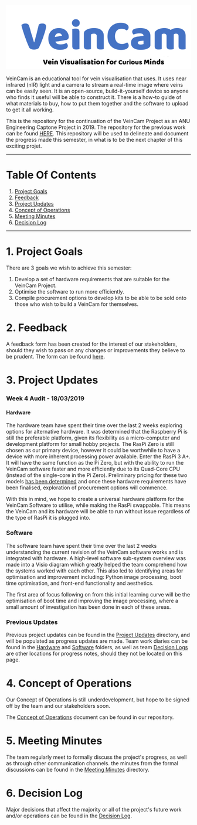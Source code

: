 
![VeinCam](https://github.com/chrisbodger/veincam2019/blob/master/Administration/images/veincam1.png)

VeinCam is an educational tool for vein visualisation that uses. It uses near infrared (nIR) light and a camera to stream a real-time image where veins can be easily seen. It is an open-source, build-it-yourself device so anyone who finds it useful will be able to construct it. There is a how-to guide of what materials to buy, how to put them together and the software to upload to get it all working.

This is the repository for the continuation of the VeinCam Project as an ANU Engineering Captone Project in 2019. The repository for the previous work can be found [HERE](https://www.github.com/chrisbodger/veincam). This repository will be used to delineate and document the progress made this semester, in what is to be the next chapter of this exciting projet. 

---
# Table Of Contents
1. [Project Goals](#1-project-goals)
2. [Feedback](#2-feedback)
3. [Project Updates](#3-project-updates)
4. [Concept of Operations](#4-concept-of-operations)
5. [Meeting Minutes](#5-meeting-minutes)
6. [Decision Log](#6-decision-log)


---
# 1. Project Goals
There are 3 goals we wish to achieve this semester:

1. Develop a set of hardware requirements that are suitable for the VeinCam Project.
2. Optimise the software to run more efficiently.
3. Compile procurement options to develop kits to be able to be sold onto those who wish to build a VeinCam for themselves.

# 2. Feedback
A feedback form has been created for the interest of our stakeholders, should they wish to pass on any changes or improvements they believe to be prudent. The form can be found [here](https://goo.gl/forms/8cw5eWdaOY5C1jBo1).

# 3. Project Updates
### Week 4 Audit - 18/03/2019
#### Hardware
The hardware team have spent their time over the last 2 weeks exploring options for alternative hardware. It was determined that the Raspberry Pi is still the preferable platform, given its flexibility as a micro-computer and development platform for small hobby projects. The RasPi Zero is still chosen as our primary device, however it could be worthwhile to have a device with more inherent processing power available. Enter the RasPi 3 A+. It will have the same function as the Pi Zero, but with the ability to run the VeinCam software faster and more efficiently due to its Quad-Core CPU (instead of the single-core in the Pi Zero). Preliminary pricing for these two models [has been determined](/Hardware/Estimated%20Financials.xlsx) and once these hardware requirements have been finalised, exploration of procurement options will commence.   

With this in mind, we hope to create a universal hardware platform for the VeinCam Software to utilise, while making the RasPi swappable. This means the VeinCam and its hardware will be able to run without issue regardless of the type of RasPi it is plugged into.

### Software
The software team have spent their time over the last 2 weeks understanding the current revision of the VeinCam software works and is integrated with hardware. A high-level software sub-system overview was made into a Visio diagram which greatly helped the team comprehend how the systems worked with each other. This also led to identifying areas for optimisation and improvement including: Python image processing, boot time optimisation, and front-end functionality and aesthetics.

The first area of focus following on from this initial learning curve will be the optimisation of boot time and improving the image processing, where a small amount of investigation has been done in each of these areas.

### Previous Updates
Previous project updates can be found in the [Project Updates](Administration/project-updates) directory, and will be populated as progress updates are made. Team work diaries can be found in the [Hardware](/Hardware/HardwareDiary.md) and [Software](/Software/SoftwareDiary.md) folders, as well as team [Decision Logs](/Administration/Project/Decision-Log.md) are other locations for progress notes, should they not be located on this page.

# 4. Concept of Operations
Our Concept of Operations is still underdevelopment, but hope to be signed off by the team and our stakeholders soon.

The [Concept of Operations](Administration/Project/CONOPS.md) document can be found in our repository.

# 5. Meeting Minutes
The team regularly meet to formally discuss the project's progress, as well as through other communication channels. the minutes from the formal discussions can be found in the [Meeting Minutes](Administration/meeting-minutes/) directory.

# 6. Decision Log
Major decisions that affect the majority or all of the project's future work and/or operations can be found in the [Decision Log](Administration/Project/Decision-Log.md/). 

